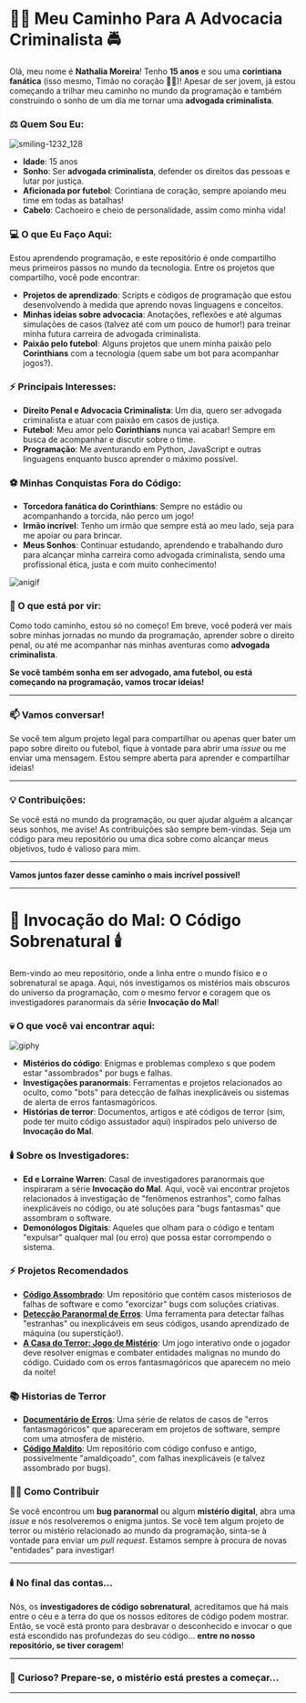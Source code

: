 # 👩‍⚖️ Meu Caminho Para A Advocacia Criminalista 🚔

Olá, meu nome é **Nathalia Moreira**! Tenho **15 anos** e sou uma **corintiana fanática** (isso mesmo, Timão no coração 💛🖤)! Apesar de ser jovem, já estou começando a trilhar meu caminho no mundo da programação e também construindo o sonho de um dia me tornar uma **advogada criminalista**.

### ⚖️ Quem Sou Eu:
![smiling-1232_128](https://github.com/user-attachments/assets/cff3c0ec-4916-44db-b595-1530b9dc8a45)


- **Idade**: 15 anos
- **Sonho**: Ser **advogada criminalista**, defender os direitos das pessoas e lutar por justiça.
- **Aficionada por futebol**: Corintiana de coração, sempre apoiando meu time em todas as batalhas!
- **Cabelo**: Cachoeiro e cheio de personalidade, assim como minha vida!

### 💻 O que Eu Faço Aqui:

Estou aprendendo programação, e este repositório é onde compartilho meus primeiros passos no mundo da tecnologia. Entre os projetos que compartilho, você pode encontrar:

- **Projetos de aprendizado**: Scripts e códigos de programação que estou desenvolvendo à medida que aprendo novas linguagens e conceitos.
- **Minhas ideias sobre advocacia**: Anotações, reflexões e até algumas simulações de casos (talvez até com um pouco de humor!) para treinar minha futura carreira de advogada criminalista.
- **Paixão pelo futebol**: Alguns projetos que unem minha paixão pelo **Corinthians** com a tecnologia (quem sabe um bot para acompanhar jogos?).

### ⚡ Principais Interesses:

- **Direito Penal e Advocacia Criminalista**: Um dia, quero ser advogada criminalista e atuar com paixão em casos de justiça.
- **Futebol**: Meu amor pelo **Corinthians** nunca vai acabar! Sempre em busca de acompanhar e discutir sobre o time.
- **Programação**: Me aventurando em Python, JavaScript e outras linguagens enquanto busco aprender o máximo possível.

### ⚽ Minhas Conquistas Fora do Código:

- **Torcedora fanática do Corinthians**: Sempre no estádio ou acompanhando a torcida, não perco um jogo!
- **Irmão incrível**: Tenho um irmão que sempre está ao meu lado, seja para me apoiar ou para brincar.
- **Meus Sonhos**: Continuar estudando, aprendendo e trabalhando duro para alcançar minha carreira como advogada criminalista, sendo uma profissional ética, justa e com muito conhecimento!

![anigif](https://github.com/user-attachments/assets/aca0e736-89c4-4988-a7e4-15988040cd43)


### 🚀 O que está por vir:

Como todo caminho, estou só no começo! Em breve, você poderá ver mais sobre minhas jornadas no mundo da programação, aprender sobre o direito penal, ou até me acompanhar nas minhas aventuras como **advogada criminalista**.

**Se você também sonha em ser advogado, ama futebol, ou está começando na programação, vamos trocar ideias!**

---

### 📫 Vamos conversar!

Se você tem algum projeto legal para compartilhar ou apenas quer bater um papo sobre direito ou futebol, fique à vontade para abrir uma *issue* ou me enviar uma mensagem. Estou sempre aberta para aprender e compartilhar ideias!

---

### 💡 Contribuições:

Se você está no mundo da programação, ou quer ajudar alguém a alcançar seus sonhos, me avise! As contribuições são sempre bem-vindas. Seja um código para meu repositório ou uma dica sobre como alcançar meus objetivos, tudo é valioso para mim.

---
**Vamos juntos fazer desse caminho o mais incrível possível!**

---
# 👻 Invocação do Mal: O Código Sobrenatural 🕯️

Bem-vindo ao meu repositório, onde a linha entre o mundo físico e o sobrenatural se apaga. Aqui, nós investigamos os mistérios mais obscuros do universo da programação, com o mesmo fervor e coragem que os investigadores paranormais da série **Invocação do Mal**!

### 💀 O que você vai encontrar aqui:
![giphy](https://github.com/user-attachments/assets/69b481f8-7fe8-4d05-b7b4-7e6c6e835757)


- **Mistérios do código**: Enigmas e problemas complexo 
s que podem estar "assombrados" por bugs e falhas.
- **Investigações paranormais**: Ferramentas e projetos relacionados ao oculto, como "bots" para detecção de falhas inexplicáveis ou sistemas de alerta de erros fantasmagóricos.
- **Histórias de terror**: Documentos, artigos e até códigos de terror (sim, pode ter muito código assustador aqui) inspirados pelo universo de **Invocação do Mal**.

### 🕯️ Sobre os Investigadores:

- **Ed e Lorraine Warren**: Casal de investigadores paranormais que inspiraram a série **Invocação do Mal**. Aqui, você vai encontrar projetos relacionados à investigação de "fenômenos estranhos", como falhas inexplicáveis no código, ou até soluções para "bugs fantasmas" que assombram o software.
- **Demonólogos Digitais**: Aqueles que olham para o código e tentam "expulsar" qualquer mal (ou erro) que possa estar corrompendo o sistema.

### ⚡ Projetos Recomendados

- **[Código Assombrado](https://github.com/seu-usuario/codigo-assombrado)**: Um repositório que contém casos misteriosos de falhas de software e como "exorcizar" bugs com soluções criativas.
- **[Detecção Paranormal de Erros](https://github.com/seu-usuario/deteccao-paranormal)**: Uma ferramenta para detectar falhas "estranhas" ou inexplicáveis em seus códigos, usando aprendizado de máquina (ou superstição!).
- **[A Casa do Terror: Jogo de Mistério](https://github.com/seu-usuario/casa-do-terror)**: Um jogo interativo onde o jogador deve resolver enigmas e combater entidades malignas no mundo do código. Cuidado com os erros fantasmagóricos que aparecem no meio da noite!

### 📚 Historias de Terror

- **[Documentário de Erros](https://github.com/seu-usuario/documentario-de-erros)**: Uma série de relatos de casos de "erros fantasmagóricos" que apareceram em projetos de software, sempre com uma atmosfera de mistério.
- **[Código Maldito](https://github.com/seu-usuario/codigo-maldito)**: Um repositório com código confuso e antigo, possivelmente "amaldiçoado", com falhas inexplicáveis (e talvez assombrado por bugs).

### 🕵️‍♂️ Como Contribuir

Se você encontrou um **bug paranormal** ou algum **mistério digital**, abra uma *issue* e nós resolveremos o enigma juntos. Se você tem algum projeto de terror ou mistério relacionado ao mundo da programação, sinta-se à vontade para enviar um *pull request*. Estamos sempre à procura de novas "entidades" para investigar!

---

### 🕯️ No final das contas...

Nós, os **investigadores de código sobrenatural**, acreditamos que há mais entre o céu e a terra do que os nossos editores de código podem mostrar. Então, se você está pronto para desbravar o desconhecido e invocar o que está escondido nas profundezas do seu código... **entre no nosso repositório, se tiver coragem**!

---

### 👀 Curioso? Prepare-se, o mistério está prestes a começar...

---

